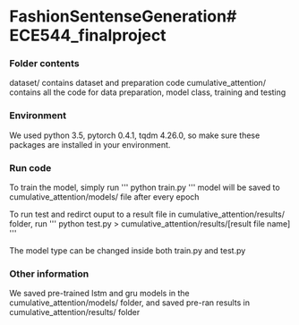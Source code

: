 # FashionSentenseGeneration# ECE544_finalproject

### Folder contents
dataset/ contains dataset and preparation code
cumulative_attention/ contains all the code for data preparation, model class, training and testing

### Environment
We used python 3.5, pytorch 0.4.1, tqdm 4.26.0, so make sure these packages are installed in your environment.

### Run code
To train the model, simply run
'''
python train.py
'''
model will be saved to cumulative_attention/models/ file after every epoch 

To run test and redirct ouput to a result file in cumulative_attention/results/ folder, run
'''
python test.py > cumulative_attention/results/[result file name]
'''

The model type can be changed inside both train.py and test.py

### Other information
We saved pre-trained lstm and gru models in the cumulative_attention/models/ folder, and saved pre-ran results in cumulative_attention/results/ folder
